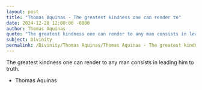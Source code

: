 ```yaml
---
layout: post
title: "Thomas Aquinas - The greatest kindness one can render to"
date: 2024-12-28 12:00:00 -0000
author: Thomas Aquinas
quote: "The greatest kindness one can render to any man consists in leading him to truth."
subject: Divinity
permalink: /Divinity/Thomas Aquinas/Thomas Aquinas - The greatest kindness one can render to
---
```


The greatest kindness one can render to any man consists in leading him to truth.

- Thomas Aquinas
